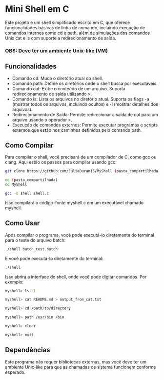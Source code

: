 # Mini Shell em C
Este projeto é um shell simplificado escrito em C, que oferece funcionalidades básicas de linha de comando, incluindo execução de comandos internos como cd e path, além de simulações dos comandos Unix cat e ls com suporte a redirecionamento de saída.
### OBS: Deve ter um ambiente Unix-like (VM)
## Funcionalidades
- Comando cd: Muda o diretório atual do shell.
- Comando path: Define os diretórios onde o shell busca por executáveis.
- Comando cat: Exibe o conteúdo de um arquivo. Suporta redirecionamento de saída utilizando >.
- Comando ls: Lista os arquivos no diretório atual. Suporta os flags -a (mostrar todos os arquivos, incluindo ocultos) e -l (mostrar detalhes dos arquivos).
- Redirecionamento de Saída: Permite redirecionar a saída de cat para um arquivo usando o operador >.
- Execução de comandos externos: Permite executar programas e scripts externos que estão nos caminhos definidos pelo comando path.
## Como Compilar
Para compilar o shell, você precisará de um compilador de C, como gcc ou clang. Aqui estão os passos para compilar usando gcc:

```bash
git clone https://github.com/JuliaDuran15/MyShell (pasta_compartilhada)
```
```bash
cd (pasta_compartilhada)
cd MyShell
```

```bash
gcc -o shell shell.c
```
Isso compilará o código-fonte myshell.c em um executável chamado myshell.

## Como Usar
Após compilar o programa, você pode executá-lo diretamente do terminal para o teste do arquivo batch:

```bash
./shell batch_test.batch
```
E você pode executá-lo diretamente do terminal:

```bash
./shell
```
Isso abrirá a interface do shell, onde você pode digitar comandos. Por exemplo:

```bash
myshell> ls -l
```
```bash
myshell> cat README.md > output_from_cat.txt
```
```bash
myshell> cd /path/to/directory
```
```bash
myshell> path /usr/bin /bin
```
```bash
myshell> clear
```
```bash
myshell> exit
```
## Dependências 
Este programa não requer bibliotecas externas, mas você deve ter um ambiente Unix-like para que as chamadas de sistema funcionem conforme esperado.

